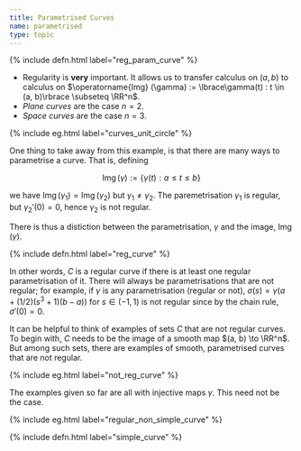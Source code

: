 ```yaml
---
title: Parametrised Curves
name: parametrised
type: topic
---
```


{% include defn.html label="reg_param_curve" %}

- Regularity is **very** important. It allows us to transfer calculus on $(a, b)$ to calculus on $\operatorname{Img} (\gamma) := \lbrace\gamma(t) : t \in (a, b)\rbrace \subseteq \RR^n$.
- _Plane curves_ are the case $n=2$.
- _Space curves_ are the case $n=3$.

{% include eg.html label="curves_unit_circle" %}

One thing to take away from this example, is that there are many ways to parametrise a curve. That is, defining

$$
\operatorname{Img}(\gamma) := \{\gamma(t) : a \leq t \leq b\}
$$

we have $\operatorname{Img}(\gamma_1) = \operatorname{Img}(\gamma_2)$ but $\gamma_1 \ne \gamma_2$. The paremetrisation $\gamma_1$ is regular, but $\gamma_2'(0) = 0$, hence $\gamma_2$ is not regular.

There is thus a distiction between the parametrisation, $\gamma$ and the image, $\operatorname{Img}(\gamma)$.

{% include defn.html label="reg_curve" %}

In other words, $C$ is a regular curve if there is at least one regular parametrisation of it. There will always be parametrisations that are not regular; for example, if $\gamma$ is any parametrisation (regular or not), $\sigma(s) = \gamma(a + (1/2)(s^3 + 1)(b-a))$ for $s \in (-1, 1)$ is not regular since by the chain rule, $\sigma'(0) = 0$.

It can be helpful to think of examples of sets $C$ that are not regular curves. To begin with, $C$ needs to be the image of a smooth map $(a, b) \to \RR^n$. But among such sets, there are examples of smooth, parametrised curves that are not regular.

{% include eg.html label="not_reg_curve" %}

The examples given so far are all with injective maps $\gamma$. This need not be the case.

{% include eg.html label="regular_non_simple_curve" %}

{% include defn.html label="simple_curve" %}

